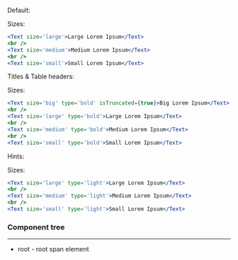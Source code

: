 Default:

Sizes:

```jsx
<Text size='large'>Large Lorem Ipsum</Text>
<br />
<Text size='medium'>Medium Lorem Ipsum</Text>
<br />
<Text size='small'>Small Lorem Ipsum</Text>
```

Titles & Table headers:

Sizes:

```jsx
<Text size='big' type='bold' isTruncated={true}>Big Lorem Ipsum</Text>
<br />
<Text size='large' type='bold'>Large Lorem Ipsum</Text>
<br />
<Text size='medium' type='bold'>Medium Lorem Ipsum</Text>
<br />
<Text size='small' type='bold'>Small Lorem Ipsum</Text>
```

Hints:

Sizes:

```jsx
<Text size='large' type='light'>Large Lorem Ipsum</Text>
<br />
<Text size='medium' type='light'>Medium Lorem Ipsum</Text>
<br />
<Text size='small' type='light'>Small Lorem Ipsum</Text>
```

### Component tree

---

-   root - root span element
